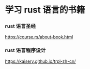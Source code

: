 # 学习 rust 语言的书籍

### rust 语言圣经
https://course.rs/about-book.html

### rust 语言程序设计
https://kaisery.github.io/trpl-zh-cn/